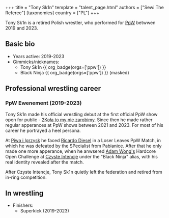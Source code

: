 +++
title = "Tony Sk1n"
template = "talent_page.html"
authors = ["Sewi The Referee"]
[taxonomies]
country = ["PL"]
+++

Tony Sk1n is a retired Polish wrestler, who performed for [PpW](@/o/ppw.md) betwwen 2019 and 2023.

## Basic bio

* Years active: 2019-2023
* Gimmicks/nicknames:
  - Tony Sk1n {{ org_badge(orgs=['ppw']) }}
  - Black Ninja {{ org_badge(orgs=['ppw']) }} (masked)
 
## Professional wrestling career

### PpW Ewenement (2019-2023)

Tony Sk1n made his official wrestling debut at the first official PpW show open for public - [2Koła to my nie zarobimy](@/e/ppw/2019-12-07-ppw-2kola-to-my-nie-zarobimy.md). Since then he made rather regular apperances at PpW shows between 2021 and 2023. For most of his career he portrayed a heel persona.

At [Piwa i Igrzysk](@/e/ppw/2023-03-11-ppw-piwa-i-igrzysk.md) he faced [Ricardo Diesel](@/w/ricardo-diesel.md) in a Loser Leaves PpW Match, in which he was defeated by the SPecialist from Pabianice. After that he only made one more apperance, when he anwsered [Adam Wong's](@/w/adam-wong.md) Hardcore Open Challenge at [Czyste Intencje](@/e/ppw/2023-09-09-ppw-czyste-intencje.md) under the "Black Ninja" alias, with his real identity revealed after the match.

After Czyste Intencje, Tony Sk1n quietly left the federation and retired from in-ring competition.

## In wrestling

* Finishers:
  - Superkick (2019-2023)
